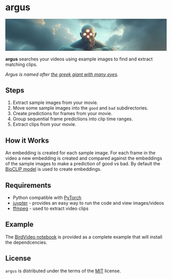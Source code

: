 # argus

![image](images/banner.jpeg)

__argus__ searches your videos using example images to find and extract matching clips.

_Argus is named after [the greek giant with many eyes](https://en.wikipedia.org/wiki/Argus_Panoptes)._

## Steps
1. Extract sample images from your movie.
2. Move some sample images into the `good` and `bad` subdirectories.
3. Create predictions for frames from your movie.
4. Group sequential frame predictions into clip time ranges.
5. Extract clips from your movie.

## How it Works
An embedding is created for each sample image.
For each frame in the video a new embedding is created and compared against the embeddings of the sample images to make a prediction of good vs bad.
By default the [BioCLIP model](https://github.com/Imageomics/bioclip) is used to create embeddings.

## Requirements
- Python compatible with [PyTorch](https://pytorch.org/get-started/locally/#linux-python)
- [juypter](https://jupyter.org/) - provides an easy way to run the code and view images/videos
- [ffmpeg](https://ffmpeg.org/) - used to extract video clips

## Example
The [BirdVideo notebook](examples/BirdVideo.ipynb) is provided as a complete example that will install the dependcencies.

## License

`argus` is distributed under the terms of the [MIT](https://spdx.org/licenses/MIT.html) license.

